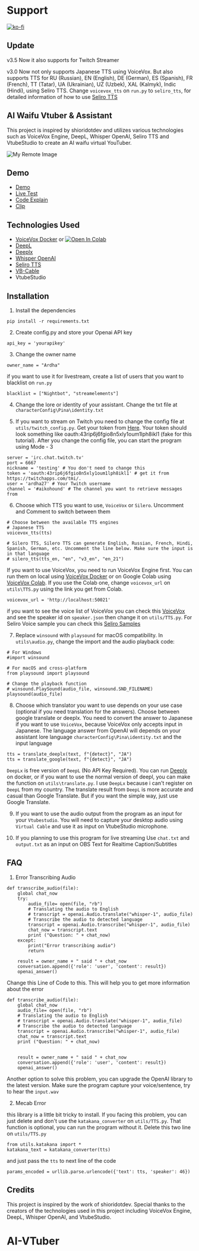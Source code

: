 # Support

[![ko-fi](https://ko-fi.com/img/githubbutton_sm.svg)](https://ko-fi.com/R6R7AH1FA)

## Update

v3.5 Now it also supports for Twitch Streamer

v3.0 Now not only supports Japanese TTS using VoiceVox. But also supports TTS for RU (Russian), EN (English), DE (German), ES (Spanish), FR (French), TT (Tatar), UA (Ukrainian), UZ (Uzbek), XAL (Kalmyk), Indic (Hindi), using Seliro TTS. Change `voicevox_tts` on `run.py` to `seliro_tts`, for detailed information of how to use [Seliro TTS](https://github.com/snakers4/silero-models#text-to-speech)

## AI Waifu Vtuber & Assistant

This project is inspired by shioridotdev and utilizes various technologies such as VoiceVox Engine, DeepL, Whisper OpenAI, Seliro TTS and VtubeStudio to create an AI waifu virtual YouTuber.

![My Remote Image](https://github.com/ardha27/AI-Waifu-Vtuber/blob/master/ss.png?raw=true)

## Demo
 - [Demo](https://www.youtube.com/shorts/_mKVr3ZaM9Q)
 - [Live Test](https://youtu.be/h6UEgJxH1-E?t=1616)
 - [Code Explain](https://youtu.be/qpNG9qrcmrQ)
 - [Clip](https://www.youtube.com/watch?v=qTkESIBd5Qk)

## Technologies Used

 - [VoiceVox Docker](https://hub.docker.com/r/voicevox/voicevox_engine) or [![Open In Colab](https://colab.research.google.com/assets/colab-badge.svg)](https://colab.research.google.com/github/SociallyIneptWeeb/LanguageLeapAI/blob/main/src/run_voicevox_colab.ipynb)
 - [DeepL](https://www.deepl.com/fr/account/summary)
 - [Deeplx](https://github.com/OwO-Network/DeepLX)
 - [Whisper OpenAI](https://platform.openai.com/account/api-keys)
 - [Seliro TTS](https://github.com/snakers4/silero-models#text-to-speech)
 - [VB-Cable](https://vb-audio.com/Cable/)
 - VtubeStudio

## Installation

1. Install the dependencies

```
pip install -r requirements.txt
```

2. Create config.py and store your Openai API key

```
api_key = 'yourapikey'
```

3. Change the owner name

```
owner_name = "Ardha"
```

if you want to use it for livestream, create a list of users that you want to blacklist on `run.py`

```
blacklist = ["Nightbot", "streamelements"]
```

4. Change the lore or identity of your assistant. Change the txt file at `characterConfig\Pina\identity.txt`

5. If you want to stream on Twitch you need to change the config file at `utils/twitch_config.py`. Get your token from [Here](https://twitchapps.com/tmi/). Your token should look something like oauth:43rip6j6fgio8n5xly1oum1lph8ikl1 (fake for this tutorial). After you change the config file, you can start the program using Mode - 3
```
server = 'irc.chat.twitch.tv'
port = 6667
nickname = 'testing' # You don't need to change this
token = 'oauth:43rip6j6fgio8n5xly1oum1lph8ikl1' # get it from https://twitchapps.com/tmi/.
user = 'ardha27' # Your Twitch username
channel = '#aikohound' # The channel you want to retrieve messages from
```

6. Choose which TTS you want to use, `VoiceVox` or `Silero`. Uncomment and Comment to switch between them

```
# Choose between the available TTS engines
# Japanese TTS
voicevox_tts(tts)

# Silero TTS, Silero TTS can generate English, Russian, French, Hindi, Spanish, German, etc. Uncomment the line below. Make sure the input is in that language
# silero_tts(tts_en, "en", "v3_en", "en_21")
```

If you want to use VoiceVox, you need to run VoiceVox Engine first. You can run them on local using [VoiceVox Docker](https://hub.docker.com/r/voicevox/voicevox_engine) or on Google Colab using [VoiceVox Colab](https://github.com/SociallyIneptWeeb/LanguageLeapAI/blob/main/src/run_voicevox_colab.ipynb). If you use the Colab one, change `voicevox_url` on `utils\TTS.py` using the link you get from Colab.

```
voicevox_url = 'http://localhost:50021'
```

if you want to see the voice list of VoiceVox you can check this [VoiceVox](https://voicevox.hiroshiba.jp) and see the speaker id on `speaker.json` then change it on `utils/TTS.py`. For Seliro Voice sample you can check this [Seliro Samples](https://oobabooga.github.io/silero-samples/index.html)

7. Replace `winsound` with `playsound` for macOS compatibility. In `utils\audio.py`, change the import and the audio playback code:

```
# For Windows
#import winsound

# For macOS and cross-platform
from playsound import playsound

# Change the playback function
# winsound.PlaySound(audio_file, winsound.SND_FILENAME)
playsound(audio_file)
```

8. Choose which translator you want to use depends on your use case (optional if you need translation for the answers). Choose between google translate or deeplx. You need to convert the answer to Japanese if you want to use `VoiceVox`, because VoiceVox only accepts input in Japanese. The language answer from OpenAI will depends on your assistant lore language `characterConfig\Pina\identity.txt` and the input language

```
tts = translate_deeplx(text, f"{detect}", "JA")
tts = translate_google(text, f"{detect}", "JA")
```

`DeepLx` is free version of `DeepL` (No API Key Required). You can run [Deeplx](https://github.com/OwO-Network/DeepLX) on docker, or if you want to use the normal version of deepl, you can make the function on `utils\translate.py`. I use `DeepLx` because i can't register on `DeepL` from my country. The translate result from `DeepL` is more accurate and casual than Google Translate. But if you want the simple way, just use Google Translate.

9. If you want to use the audio output from the program as an input for your `Vtubestudio`. You will need to capture your desktop audio using `Virtual Cable` and use it as input on VtubeStudio microphone.

10. If you planning to use this program for live streaming Use `chat.txt` and `output.txt` as an input on OBS Text for Realtime Caption/Subtitles

## FAQ

1. Error Transcribing Audio

```
def transcribe_audio(file):
    global chat_now
    try:
        audio_file= open(file, "rb")
        # Translating the audio to English
        # transcript = openai.Audio.translate("whisper-1", audio_file)
        # Transcribe the audio to detected language
        transcript = openai.Audio.transcribe("whisper-1", audio_file)
        chat_now = transcript.text
        print ("Question: " + chat_now)
    except:
        print("Error transcribing audio")
        return

    result = owner_name + " said " + chat_now
    conversation.append({'role': 'user', 'content': result})
    openai_answer()
```

Change this Line of Code to this. This will help you to get more information about the error

```
def transcribe_audio(file):
    global chat_now
    audio_file= open(file, "rb")
    # Translating the audio to English
    # transcript = openai.Audio.translate("whisper-1", audio_file)
    # Transcribe the audio to detected language
    transcript = openai.Audio.transcribe("whisper-1", audio_file)
    chat_now = transcript.text
    print ("Question: " + chat_now)


    result = owner_name + " said " + chat_now
    conversation.append({'role': 'user', 'content': result})
    openai_answer()
```

Another option to solve this problem, you can upgrade the OpenAI library to the latest version. Make sure the program capture your voice/sentence, try to hear the `input.wav`

2. Mecab Error

this library is a little bit tricky to install. If you facing this problem, you can just delete and don't use the `katakana_converter` on `utils/TTS.py`. That function is optional, you can run the program without it. Delete this two line on `utils/TTS.py`  

```
from utils.katakana import *
katakana_text = katakana_converter(tts)
```

and just pass the `tts` to next line of the code

```
params_encoded = urllib.parse.urlencode({'text': tts, 'speaker': 46})
```

## Credits

This project is inspired by the work of shioridotdev. Special thanks to the creators of the technologies used in this project including VoiceVox Engine, DeepL, Whisper OpenAI, and VtubeStudio.

# AI-VTuber
